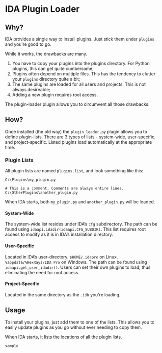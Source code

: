 # IDA Plugin Loader
## Why?

IDA provides a single way to install plugins. Just stick them under `plugins` and you're good to go.

While it works, the drawbacks are many.

1. You have to copy your plugins into the plugins directory. For Python plugins, this can get quite cumbersome;
2. Plugins often depend on multiple files. This has the tendency to clutter your `plugins` directory quite a bit;
3. The same plugins are loaded for all users and projects. This is not always desireable;
4. Adding a new plugin requires root access.

The plugin-loader plugin allows you to circumvent all those drawbacks.

## How?

Once installed (the old way) the `plugin_loader.py` plugin allows you to define plugin-lists. There are 3 types of lists - system-wide, user-specific, and project-specific. Listed plugins load automatically at the appropriate time.

### Plugin Lists

All plugin lists are named `plugins.list`, and look something like this:

```
C:\Plugins\my_plugin.py

# This is a comment. Comments are always entire lines.
C:\OtherPlugins\another_plugin.py
```

When IDA starts, both `my_plugin.py` and `another_plugin.py` will be loaded.

#### System-Wide

The system-wide list resides under IDA’s `cfg` subdirectory. The path can be found using `idaapi.idadir(idaapi.CFG_SUBDIR)`. This list requires root access to modify as it is in IDA’s installation directory.

#### User-Specific

Located in IDA’s user-directory. `$HOME/.idapro` on Linux, `%appdata/%HexRays/IDA Pro` on Windows. The path can be found using `idaapi.get_user_idadir()`. Users can set their own plugins to load, thus eliminating the need for root access.

#### Project-Specific

Located in the same directory as the `.idb` you're loading.



## Usage

To install your plugins, just add them to one of the lists. This allows you to easily update plugins as you go without ever needing to copy them.

When IDA starts, it lists the locations of all the plugin lists.

```
sample
```

